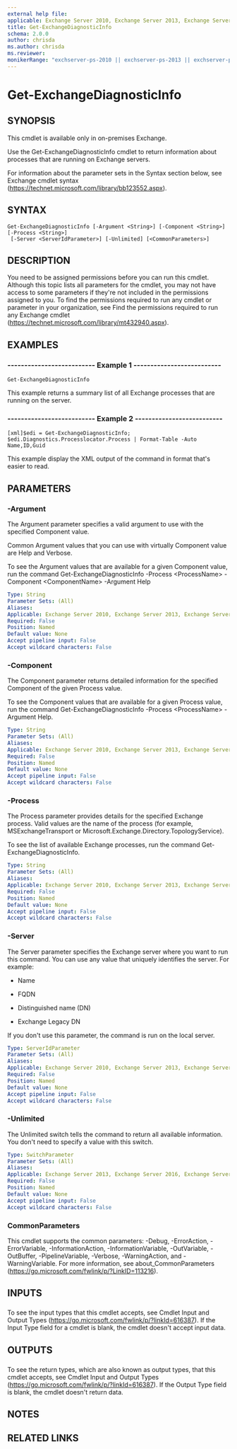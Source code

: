 ```yaml
---
external help file: 
applicable: Exchange Server 2010, Exchange Server 2013, Exchange Server 2016, Exchange Server 2019
title: Get-ExchangeDiagnosticInfo
schema: 2.0.0
author: chrisda
ms.author: chrisda
ms.reviewer:
monikerRange: "exchserver-ps-2010 || exchserver-ps-2013 || exchserver-ps-2016 || exchserver-ps-2019"
---
```


# Get-ExchangeDiagnosticInfo

## SYNOPSIS
This cmdlet is available only in on-premises Exchange.

Use the Get-ExchangeDiagnosticInfo cmdlet to return information about processes that are running on Exchange servers.

For information about the parameter sets in the Syntax section below, see Exchange cmdlet syntax (https://technet.microsoft.com/library/bb123552.aspx).

## SYNTAX

```
Get-ExchangeDiagnosticInfo [-Argument <String>] [-Component <String>] [-Process <String>]
 [-Server <ServerIdParameter>] [-Unlimited] [<CommonParameters>]
```

## DESCRIPTION
You need to be assigned permissions before you can run this cmdlet. Although this topic lists all parameters for the cmdlet, you may not have access to some parameters if they're not included in the permissions assigned to you. To find the permissions required to run any cmdlet or parameter in your organization, see Find the permissions required to run any Exchange cmdlet (https://technet.microsoft.com/library/mt432940.aspx).

## EXAMPLES

### -------------------------- Example 1 --------------------------
```
Get-ExchangeDiagnosticInfo
```

This example returns a summary list of all Exchange processes that are running on the server.

### -------------------------- Example 2 --------------------------
```
[xml]$edi = Get-ExchangeDiagnosticInfo; $edi.Diagnostics.Processlocator.Process | Format-Table -Auto Name,ID,Guid
```

This example display the XML output of the command in format that's easier to read.

## PARAMETERS

### -Argument
The Argument parameter specifies a valid argument to use with the specified Component value.

Common Argument values that you can use with virtually Component value are Help and Verbose.

To see the Argument values that are available for a given Component value, run the command Get-ExchangeDiagnosticInfo -Process \<ProcessName\> -Component \<ComponentName\> -Argument Help

```yaml
Type: String
Parameter Sets: (All)
Aliases:
Applicable: Exchange Server 2010, Exchange Server 2013, Exchange Server 2016, Exchange Server 2019
Required: False
Position: Named
Default value: None
Accept pipeline input: False
Accept wildcard characters: False
```

### -Component
The Component parameter returns detailed information for the specified Component of the given Process value.

To see the Component values that are available for a given Process value, run the command Get-ExchangeDiagnosticInfo -Process \<ProcessName\> -Argument Help.

```yaml
Type: String
Parameter Sets: (All)
Aliases:
Applicable: Exchange Server 2010, Exchange Server 2013, Exchange Server 2016, Exchange Server 2019
Required: False
Position: Named
Default value: None
Accept pipeline input: False
Accept wildcard characters: False
```

### -Process
The Process parameter provides details for the specified Exchange process. Valid values are the name of the process (for example, MSExchangeTransport or Microsoft.Exchange.Directory.TopologyService).

To see the list of available Exchange processes, run the command Get-ExchangeDiagnosticInfo.

```yaml
Type: String
Parameter Sets: (All)
Aliases:
Applicable: Exchange Server 2010, Exchange Server 2013, Exchange Server 2016, Exchange Server 2019
Required: False
Position: Named
Default value: None
Accept pipeline input: False
Accept wildcard characters: False
```

### -Server
The Server parameter specifies the Exchange server where you want to run this command. You can use any value that uniquely identifies the server. For example:

- Name

- FQDN

- Distinguished name (DN)

- Exchange Legacy DN

If you don't use this parameter, the command is run on the local server.

```yaml
Type: ServerIdParameter
Parameter Sets: (All)
Aliases:
Applicable: Exchange Server 2010, Exchange Server 2013, Exchange Server 2016, Exchange Server 2019
Required: False
Position: Named
Default value: None
Accept pipeline input: False
Accept wildcard characters: False
```

### -Unlimited
The Unlimited switch tells the command to return all available information. You don't need to specify a value with this switch.

```yaml
Type: SwitchParameter
Parameter Sets: (All)
Aliases:
Applicable: Exchange Server 2013, Exchange Server 2016, Exchange Server 2019
Required: False
Position: Named
Default value: None
Accept pipeline input: False
Accept wildcard characters: False
```

### CommonParameters
This cmdlet supports the common parameters: -Debug, -ErrorAction, -ErrorVariable, -InformationAction, -InformationVariable, -OutVariable, -OutBuffer, -PipelineVariable, -Verbose, -WarningAction, and -WarningVariable. For more information, see about_CommonParameters (https://go.microsoft.com/fwlink/p/?LinkID=113216).

## INPUTS

###  
To see the input types that this cmdlet accepts, see Cmdlet Input and Output Types (https://go.microsoft.com/fwlink/p/?linkId=616387). If the Input Type field for a cmdlet is blank, the cmdlet doesn't accept input data.

## OUTPUTS

###  
To see the return types, which are also known as output types, that this cmdlet accepts, see Cmdlet Input and Output Types (https://go.microsoft.com/fwlink/p/?linkId=616387). If the Output Type field is blank, the cmdlet doesn't return data.

## NOTES

## RELATED LINKS
